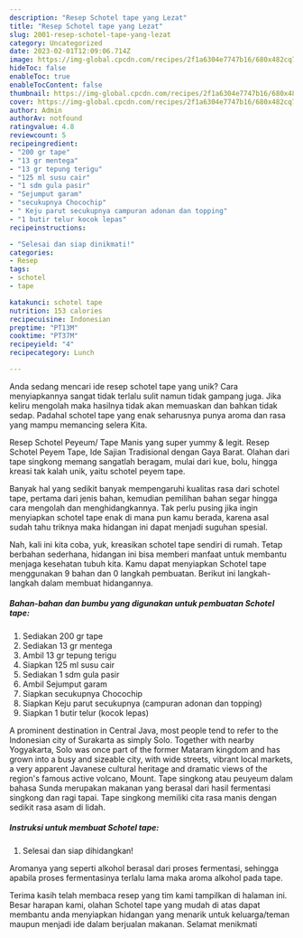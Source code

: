```yaml
---
description: "Resep Schotel tape yang Lezat"
title: "Resep Schotel tape yang Lezat"
slug: 2001-resep-schotel-tape-yang-lezat
category: Uncategorized
date: 2023-02-01T12:09:06.714Z
image: https://img-global.cpcdn.com/recipes/2f1a6304e7747b16/680x482cq70/schotel-tape-foto-resep-utama.jpg
hideToc: false
enableToc: true
enableTocContent: false
thumbnail: https://img-global.cpcdn.com/recipes/2f1a6304e7747b16/680x482cq70/schotel-tape-foto-resep-utama.jpg
cover: https://img-global.cpcdn.com/recipes/2f1a6304e7747b16/680x482cq70/schotel-tape-foto-resep-utama.jpg
author: Admin
authorAv: notfound
ratingvalue: 4.8
reviewcount: 5
recipeingredient:
- "200 gr tape"
- "13 gr mentega"
- "13 gr tepung terigu"
- "125 ml susu cair"
- "1 sdm gula pasir"
- "Sejumput garam"
- "secukupnya Chocochip"
- " Keju parut secukupnya campuran adonan dan topping"
- "1 butir telur kocok lepas"
recipeinstructions:

- "Selesai dan siap dinikmati!"
categories:
- Resep
tags:
- schotel
- tape

katakunci: schotel tape 
nutrition: 153 calories
recipecuisine: Indonesian
preptime: "PT13M"
cooktime: "PT37M"
recipeyield: "4"
recipecategory: Lunch

---
```





Anda sedang mencari ide resep schotel tape yang unik? Cara menyiapkannya sangat tidak terlalu sulit namun tidak gampang juga. Jika keliru mengolah maka hasilnya tidak akan memuaskan dan bahkan tidak sedap. Padahal schotel tape yang enak seharusnya punya aroma dan rasa yang mampu memancing selera Kita.





Resep Schotel Peyeum/ Tape Manis yang super yummy &amp; legit. Resep Schotel Peyem Tape, Ide Sajian Tradisional dengan Gaya Barat. Olahan dari tape singkong memang sangatlah beragam, mulai dari kue, bolu, hingga kreasi tak kalah unik, yaitu schotel peyem tape.

Banyak hal yang sedikit banyak mempengaruhi kualitas rasa dari schotel tape, pertama dari jenis bahan, kemudian pemilihan bahan segar hingga cara mengolah dan menghidangkannya. Tak perlu pusing jika ingin menyiapkan schotel tape enak di mana pun kamu berada, karena asal sudah tahu triknya maka hidangan ini dapat menjadi suguhan spesial.






Nah, kali ini kita coba, yuk, kreasikan schotel tape sendiri di rumah. Tetap berbahan sederhana, hidangan ini bisa memberi manfaat untuk membantu menjaga kesehatan tubuh kita. Kamu dapat menyiapkan Schotel tape menggunakan 9 bahan dan 0 langkah pembuatan. Berikut ini langkah-langkah dalam membuat hidangannya.

<!--inarticleads1-->

##### Bahan-bahan dan bumbu yang digunakan untuk pembuatan Schotel tape:

1. Sediakan 200 gr tape
1. Sediakan 13 gr mentega
1. Ambil 13 gr tepung terigu
1. Siapkan 125 ml susu cair
1. Sediakan 1 sdm gula pasir
1. Ambil Sejumput garam
1. Siapkan secukupnya Chocochip
1. Siapkan  Keju parut secukupnya (campuran adonan dan topping)
1. Siapkan 1 butir telur (kocok lepas)


A prominent destination in Central Java, most people tend to refer to the Indonesian city of Surakarta as simply Solo. Together with nearby Yogyakarta, Solo was once part of the former Mataram kingdom and has grown into a busy and sizeable city, with wide streets, vibrant local markets, a very apparent Javanese cultural heritage and dramatic views of the region&#39;s famous active volcano, Mount. Tape singkong atau peuyeum dalam bahasa Sunda merupakan makanan yang berasal dari hasil fermentasi singkong dan ragi tapai. Tape singkong memiliki cita rasa manis dengan sedikit rasa asam di lidah. 

<!--inarticleads2-->

##### Instruksi untuk membuat Schotel tape:


1. Selesai dan siap dihidangkan!

Aromanya yang seperti alkohol berasal dari proses fermentasi, sehingga apabila proses fermentasinya terlalu lama maka aroma alkohol pada tape. 

Terima kasih telah membaca resep yang tim kami tampilkan di halaman ini. Besar harapan kami, olahan Schotel tape yang mudah di atas dapat membantu anda menyiapkan hidangan yang menarik untuk keluarga/teman maupun menjadi ide dalam berjualan makanan. Selamat menikmati
